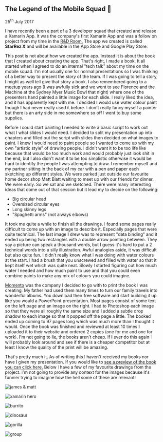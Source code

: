 ## The Legend of the Mobile Squad 📱

25<sup>th</sup> July 2017

I have recently been a part of a 3 developer squad that created and release a Xamarin App. It was the company's first Xamarin App and was a follow on project from my time in the [R&D Room.](/?article=3) The app we created is called **StarRez X** and will be available in the App Store and Google Play Store.

This post is not about how we created the app. Instead it is about the book that I created about creating the app. That's right, I made a book. It all started when I agreed to do an internal "tech talk" about my time on the mobile squad. I'm not usually one for normal presentations so I was thinking of a better way to present the _story_ of the team. If I was going to tell a story, I might as well tell give that story a book. I also remembered going to a meetup years ago (I was awfully sick and we went to see Florence and the Machine at the Sydney Myer Music Bowl that night) where one of the presenters hand painted a little image for each slide. I really liked the idea, and it has apparently kept with me. I decided I would use water colour paint though I had never really used it before. I don't really fancy myself a painter but there is an arty side in me somewhere so off I went to buy some supplies. 

Before I could start painting I needed to write a basic script to work out what I what slides I would need. I decided to split my presentation up into chapters and filled out the script with slides then decided on what images to paint. I knew I would need to paint people so I wanted to come up with my own "artistic style" of drawing people. I didn't want it to be too life like because that would be too much work and would probably just look shit in the end, but I also didn't want it to be too simplistic otherwise it would be hard to identify the people I was attempting to draw. I remember myself and my partner sitting in the back of my car with a pen and paper each sketching up different styles. We were parked just outside our favourite home decor shop Matt Blatt waiting to meet up with our friends for dinner. We were early. So we sat and we sketched. There were many interesting ideas that come out of that session but it lead my to decide on the following:
- Big circular head
- Oversized circular eyes
- Long skinny legs
- "Spaghetti arms" (not always elbows)

It took me quite a while to finish all the drawings. I found some pages really difficult to come up with an image to describe it. Especially pages that were quite technical. The last image I drew was to represent "data binding" and it ended up being two rectangles with a double arrow pointing between. They say a picture can speak a thousand words, but I guess it's hard to put a 2 technical words into a silly illustration. Awful analogies aside, it was difficult but also quite fun. I didn't really know what I was doing with water colours at the start. I had a brush that you unscrewed and filled with water so that it kept itself wet which was quite neat. Slowly I started figuring out how much water I needed and how much paint to use and that you could even combine paints to make any mix of colours you could imagine.

[Momento](https://www.momento.com.au) was the company I decided to go with to print the book I was creating. My father had used them many times to turn our family travels into wonderful albums. You download their free software and start building it up like you would a PowerPoint presentation. Most pages consist of some text on the left page and an image on the right. I had to Photoshop each image so that they were all roughly the same size and I added a subtle drop shadow to each image so that it popped off the page a little. The booked ended up coming to 97 pages long which was much more than I thought it would. Once the book was finished and reviewed at least 10 times I uploaded it to their website and ordered 2 copies (one for me and one for work). I'm not going to lie, the books aren't cheap. If I ever do this again I will probably look around and see if there is a cheaper competitor but at least I know the quality of the print will be amazing.

That's pretty much it. As of writing this I haven't received my books nor have I given my presentation. If you would like to [see a preview of the book you can click here.](/views/momento.html) Below I have a few of my favourite drawings from the project. I'm not going to provide any context for the images because it's funnier trying to imagine how the hell some of these are relevant!

![james & matt](/images/mobilesquad/james&matt_awe.jpg)

![xamarin hero](/images/mobilesquad/xamarin_pose.jpg)

![burrito](/images/mobilesquad/burrito.jpg)

![dinosaur](/images/mobilesquad/dinosaur.jpg)

![gorilla](/images/mobilesquad/gorilla.jpg)

![group](/images/mobilesquad/group.jpg)